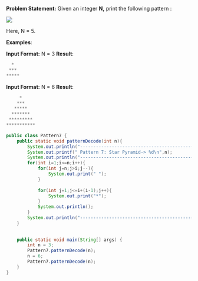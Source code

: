 **Problem Statement:** Given an integer **N,** print the following pattern : 

![](https://static.takeuforward.org/wp/uploads/2023/02/image-11.png)

Here, N = 5.

**Examples**:

**Input Format:** N = 3
**Result**: 

```java
  *  
 *** 
*****
```

**Input Format:** N = 6
**Result**:
```java
     *     
    ***    
   *****   
  *******  
 ********* 
***********
```

```java
public class Pattern7 {  
    public static void patternDecode(int n){  
        System.out.println("---------------------------------------------------");  
        System.out.printf(" Pattern 7: Star Pyramid-> %d\n",n);  
        System.out.println("--------------------------------------------------");  
        for(int i=1;i<=n;i++){  
            for(int j=n;j>i;j--){  
                System.out.print(" ");  
            }  
  
            for(int j=1;j<=i+(i-1);j++){  
                System.out.print("*");  
            }  
            System.out.println();  
        }  
        System.out.println("-------------------------------------------------\n");  
    }  
  
  
    public static void main(String[] args) {  
        int n = 3;  
        Pattern7.patternDecode(n);  
        n = 6;  
        Pattern7.patternDecode(n);  
    }  
}
```